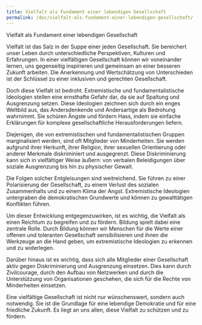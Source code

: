 ```yaml
---
title: Vielfalt als Fundament einer lebendigen Gesellschaft
permalink: /doc/vielfalt-als-fundament-einer-lebendigen-gesellschaft/
---
```

Vielfalt als Fundament einer lebendigen Gesellschaft

Vielfalt ist das Salz in der Suppe einer jeden Gesellschaft. Sie bereichert unser Leben durch unterschiedliche Perspektiven, Kulturen und Erfahrungen. In einer vielfältigen Gesellschaft können wir voneinander lernen, uns gegenseitig inspirieren und gemeinsam an einer besseren Zukunft arbeiten. Die Anerkennung und Wertschätzung von Unterschieden ist der Schlüssel zu einer inklusiven und gerechten Gesellschaft.

Doch diese Vielfalt ist bedroht. Extremistische und fundamentalistische Ideologien stellen eine ernsthafte Gefahr dar, da sie auf Spaltung und Ausgrenzung setzen. Diese Ideologien zeichnen sich durch ein enges Weltbild aus, das Andersdenkende und Andersartige als Bedrohung wahrnimmt. Sie schüren Ängste und fördern Hass, indem sie einfache Erklärungen für komplexe gesellschaftliche Herausforderungen liefern.

Diejenigen, die von extremistischen und fundamentalistischen Gruppen marginalisiert werden, sind oft Mitglieder von Minderheiten. Sie werden aufgrund ihrer Herkunft, ihrer Religion, ihrer sexuellen Orientierung oder anderer Merkmale diskriminiert und ausgegrenzt. Diese Diskriminierung kann sich in vielfältiger Weise äußern: von verbalen Beleidigungen über soziale Ausgrenzung bis hin zu physischer Gewalt.

Die Folgen solcher Entgleisungen sind weitreichend. Sie führen zu einer Polarisierung der Gesellschaft, zu einem Verlust des sozialen Zusammenhalts und zu einem Klima der Angst. Extremistische Ideologien untergraben die demokratischen Grundwerte und können zu gewalttätigen Konflikten führen.

Um dieser Entwicklung entgegenzuwirken, ist es wichtig, die Vielfalt als einen Reichtum zu begreifen und zu fördern. Bildung spielt dabei eine zentrale Rolle. Durch Bildung können wir Menschen für die Werte einer offenen und toleranten Gesellschaft sensibilisieren und ihnen die Werkzeuge an die Hand geben, um extremistische Ideologien zu erkennen und zu widerlegen.

Darüber hinaus ist es wichtig, dass sich alle Mitglieder einer Gesellschaft aktiv gegen Diskriminierung und Ausgrenzung einsetzen. Dies kann durch Zivilcourage, durch den Aufbau von Netzwerken und durch die Unterstützung von Organisationen geschehen, die sich für die Rechte von Minderheiten einsetzen.

Eine vielfältige Gesellschaft ist nicht nur wünschenswert, sondern auch notwendig. Sie ist die Grundlage für eine lebendige Demokratie und für eine friedliche Zukunft. Es liegt an uns allen, diese Vielfalt zu schützen und zu fördern.

